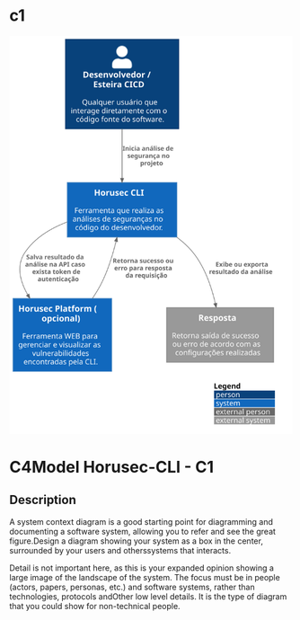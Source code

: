 # c1

![diagram](c1.svg)

# C4Model Horusec-CLI - C1

## Description
A system context diagram is a good starting point for diagramming and documenting a software system, allowing you to refer and see the great figure.Design a diagram showing your system as a box in the center, surrounded by your users and otherssystems that interacts.

Detail is not important here, as this is your expanded opinion showing a large image of the landscape of the system. The focus must be in people (actors, papers, personas, etc.) and software systems, rather than technologies, protocols andOther low level details. It is the type of diagram that you could show for non-technical people.